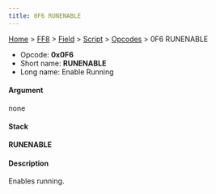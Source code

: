 ```yaml
---
title: 0F6 RUNENABLE
---
```


[Home](../../../../Main%20Page.md.md) > [FF8](../../../../FF8.md) > [Field](../../../Field.md) > [Script](../../Script.md) > [Opcodes](../Opcodes.md) > 0F6 RUNENABLE

-   Opcode: **0x0F6**
-   Short name: **RUNENABLE**
-   Long name: Enable Running

#### Argument

none

#### Stack

  
**RUNENABLE**

#### Description

Enables running.
